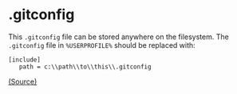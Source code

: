 # .gitconfig

This `.gitconfig` file can be stored anywhere on the filesystem. The `.gitconfig` file in `%USERPROFILE%` should be replaced with:

```gitconfig
[include]
   path = c:\\path\\to\\this\\.gitconfig
```

[(Source)](https://stackoverflow.com/a/37755334)